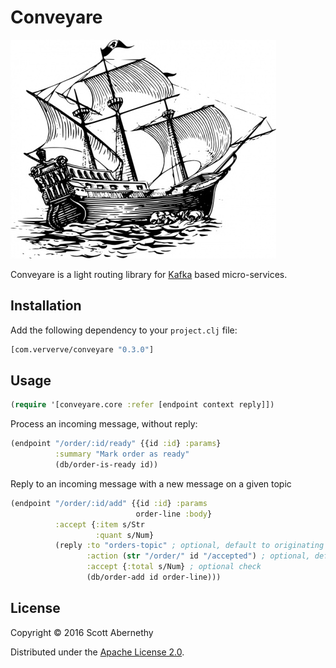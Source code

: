 # Conveyare

![](conveyare.jpg)

Conveyare is a light routing library for [Kafka](https://kafka.apache.org) based micro-services.

## Installation

Add the following dependency to your `project.clj` file:

```clj
[com.ververve/conveyare "0.3.0"]
```

## Usage

```clj
(require '[conveyare.core :refer [endpoint context reply]])
```

Process an incoming message, without reply:

```clj
(endpoint "/order/:id/ready" {{id :id} :params}
          :summary "Mark order as ready"
          (db/order-is-ready id))
```

Reply to an incoming message with a new message on a given topic

```clj
(endpoint "/order/:id/add" {{id :id} :params
                            order-line :body}
          :accept {:item s/Str
                   :quant s/Num}
          (reply :to "orders-topic" ; optional, default to originating topic
                 :action (str "/order/" id "/accepted") ; optional, default to originating action
                 :accept {:total s/Num} ; optional check
                 (db/order-add id order-line)))
```

## License

Copyright © 2016 Scott Abernethy

Distributed under the [Apache License 2.0](http://www.apache.org/licenses/LICENSE-2.0).
